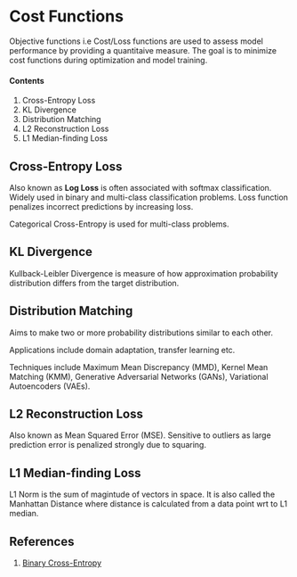 # Cost Functions
Objective functions i.e Cost/Loss functions are used to assess model performance by providing a quantitaive measure. The goal is to minimize cost functions during optimization and model training.
#### Contents
1. Cross-Entropy Loss
2. KL Divergence
3. Distribution Matching
4. L2 Reconstruction Loss
5. L1 Median-finding Loss

## Cross-Entropy Loss
Also known as **Log Loss** is often associated with softmax classification. Widely used in binary and multi-class classification problems. Loss function penalizes incorrect predictions by increasing loss.

Categorical Cross-Entropy is used for multi-class problems.

## KL Divergence
Kullback-Leibler Divergence is measure of how approximation probability distribution differs from the target distribution.

## Distribution Matching
Aims to make two or more probability distributions similar to each other.

Applications include domain adaptation, transfer learning etc. 

Techniques include Maximum Mean Discrepancy (MMD), Kernel Mean Matching (KMM), Generative Adversarial Networks (GANs), Variational Autoencoders (VAEs).
## L2 Reconstruction Loss
Also known as Mean Squared Error (MSE). Sensitive to outliers as large prediction error is penalized strongly due to squaring.

## L1 Median-finding Loss
L1 Norm is the sum of magintude of vectors in space. It is also called the Manhattan Distance where distance is calculated from a data point wrt to L1 median.

## References
1. [Binary Cross-Entropy](https://www.analyticsvidhya.com/blog/2021/03/binary-cross-entropy-log-loss-for-binary-classification/)

